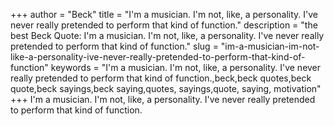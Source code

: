 +++
author = "Beck"
title = "I'm a musician. I'm not, like, a personality. I've never really pretended to perform that kind of function."
description = "the best Beck Quote: I'm a musician. I'm not, like, a personality. I've never really pretended to perform that kind of function."
slug = "im-a-musician-im-not-like-a-personality-ive-never-really-pretended-to-perform-that-kind-of-function"
keywords = "I'm a musician. I'm not, like, a personality. I've never really pretended to perform that kind of function.,beck,beck quotes,beck quote,beck sayings,beck saying,quotes, sayings,quote, saying, motivation"
+++
I'm a musician. I'm not, like, a personality. I've never really pretended to perform that kind of function.
